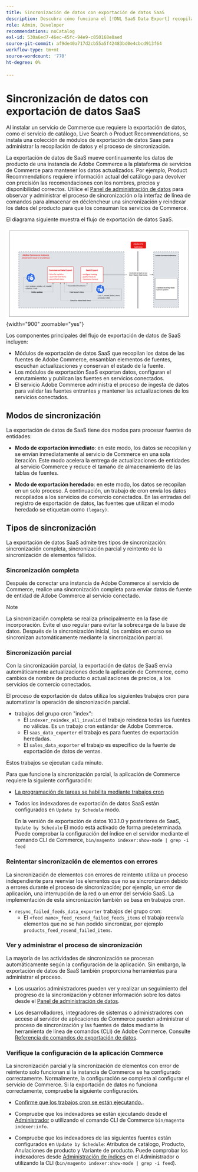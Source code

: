 ```yaml
---
title: Sincronización de datos con exportación de datos SaaS
description: Descubra cómo funciona el [!DNL SaaS Data Export] recopila y sincroniza datos entre instancias de Adobe Commerce y servicios SaaS conectados.
role: Admin, Developer
recommendations: noCatalog
exl-id: 530a6ed7-46ec-45fc-94e9-c850168e8aed
source-git-commit: af9de40a717d2cb55a5f42483bd0e4cbcd913f64
workflow-type: tm+mt
source-wordcount: '770'
ht-degree: 0%

---
```


# Sincronización de datos con exportación de datos SaaS

Al instalar un servicio de Commerce que requiere la exportación de datos, como el servicio de catálogo, Live Search o Product Recommendations, se instala una colección de módulos de exportación de datos Saas para administrar la recopilación de datos y el proceso de sincronización.

La exportación de datos de SaaS mueve continuamente los datos de producto de una instancia de Adobe Commerce a la plataforma de servicios de Commerce para mantener los datos actualizados. Por ejemplo, Product Recommendations requiere información actual del catálogo para devolver con precisión las recomendaciones con los nombres, precios y disponibilidad correctos. Utilice el [Panel de administración de datos](https://experienceleague.adobe.com/en/docs/commerce-merchant-services/user-guides/data-services/catalog-sync) para observar y administrar el proceso de sincronización o la interfaz de línea de comandos para almacenar en déclencheur una sincronización y reindexar los datos del producto para que los consuman los servicios de Commerce.

El diagrama siguiente muestra el flujo de exportación de datos SaaS.

![Recopilación y flujo de sincronización de exportación de datos SaaS para Adobe Commerce](assets/data-export-flow.png){width="900" zoomable="yes"}

Los componentes principales del flujo de exportación de datos de SaaS incluyen:

- Módulos de exportación de datos SaaS que recopilan los datos de las fuentes de Adobe Commerce, ensamblan elementos de fuentes, escuchan actualizaciones y conservan el estado de la fuente.
- Los módulos de exportación SaaS exportan datos, configuran el enrutamiento y publican las fuentes en servicios conectados.
- El servicio Adobe Commerce administra el proceso de ingesta de datos para validar las fuentes entrantes y mantener las actualizaciones de los servicios conectados.

## Modos de sincronización

La exportación de datos de SaaS tiene dos modos para procesar fuentes de entidades:

- **Modo de exportación inmediato**: en este modo, los datos se recopilan y se envían inmediatamente al servicio de Commerce en una sola iteración. Este modo acelera la entrega de actualizaciones de entidades al servicio Commerce y reduce el tamaño de almacenamiento de las tablas de fuentes.

- **Modo de exportación heredado**: en este modo, los datos se recopilan en un solo proceso. A continuación, un trabajo de cron envía los datos recopilados a los servicios de comercio conectados. En las entradas del registro de exportación de datos, las fuentes que utilizan el modo heredado se etiquetan como `(legacy)`.

## Tipos de sincronización

La exportación de datos SaaS admite tres tipos de sincronización: sincronización completa, sincronización parcial y reintento de la sincronización de elementos fallidos.

### Sincronización completa

Después de conectar una instancia de Adobe Commerce al servicio de Commerce, realice una sincronización completa para enviar datos de fuente de entidad de Adobe Commerce al servicio conectado.

>[!NOTE]
>
>La sincronización completa se realiza principalmente en la fase de incorporación. Evite el uso regular para evitar la sobrecarga de la base de datos. Después de la sincronización inicial, los cambios en curso se sincronizan automáticamente mediante la sincronización parcial.

### Sincronización parcial

Con la sincronización parcial, la exportación de datos de SaaS envía automáticamente actualizaciones desde la aplicación de Commerce, como cambios de nombre de producto o actualizaciones de precios, a los servicios de comercio conectados.

El proceso de exportación de datos utiliza los siguientes trabajos cron para automatizar la operación de sincronización parcial.

- trabajos del grupo cron &quot;index&quot;:
   - El `indexer_reindex_all_invalid` el trabajo reindexa todas las fuentes no válidas. Es un trabajo cron estándar de Adobe Commerce.
   - El `saas_data_exporter` el trabajo es para fuentes de exportación heredadas.
   - El `sales_data_exporter` el trabajo es específico de la fuente de exportación de datos de ventas.

Estos trabajos se ejecutan cada minuto.

Para que funcione la sincronización parcial, la aplicación de Commerce requiere la siguiente configuración:

- [La programación de tareas se habilita mediante trabajos cron](https://experienceleague.adobe.com/docs/commerce-operations/installation-guide/next-steps/configuration.html)

- Todos los indexadores de exportación de datos SaaS están configurados en `Update by Schedule` modo.

  En la versión de exportación de datos 103.1.0 y posteriores de SaaS, `Update by Schedule` El modo está activado de forma predeterminada. Puede comprobar la configuración del índice en el servidor mediante el comando CLI de Commerce, `bin/magento indexer:show-mode | grep -i feed`

### Reintentar sincronización de elementos con errores

La sincronización de elementos con errores de reintento utiliza un proceso independiente para reenviar los elementos que no se sincronizaron debido a errores durante el proceso de sincronización; por ejemplo, un error de aplicación, una interrupción de la red o un error del servicio SaaS. La implementación de esta sincronización también se basa en trabajos cron.

- `resync_failed_feeds_data_exporter` trabajos del grupo cron:
   - El `<feed name>_feed_resend_failed_feeds_items` el trabajo reenvía elementos que no se han podido sincronizar, por ejemplo `products_feed_resend_failed_items`.

### Ver y administrar el proceso de sincronización

La mayoría de las actividades de sincronización se procesan automáticamente según la configuración de la aplicación. Sin embargo, la exportación de datos de SaaS también proporciona herramientas para administrar el proceso.

- Los usuarios administradores pueden ver y realizar un seguimiento del progreso de la sincronización y obtener información sobre los datos desde el [Panel de administración de datos](https://experienceleague.adobe.com/en/docs/commerce-admin/systems/data-transfer/data-dashboard).

- Los desarrolladores, integradores de sistemas o administradores con acceso al servidor de aplicaciones de Commerce pueden administrar el proceso de sincronización y las fuentes de datos mediante la herramienta de línea de comandos (CLI) de Adobe Commerce. Consulte [Referencia de comandos de exportación de datos](data-export-cli-commands.md).

### Verifique la configuración de la aplicación Commerce

La sincronización parcial y la sincronización de elementos con error de reintento solo funcionan si la instancia de Commerce se ha configurado correctamente. Normalmente, la configuración se completa al configurar el servicio de Commerce. Si la exportación de datos no funciona correctamente, compruebe la siguiente configuración.

- [Confirme que los trabajos cron se están ejecutando.](https://experienceleague.adobe.com/en/docs/commerce-knowledge-base/kb/troubleshooting/miscellaneous/cron-readiness-check-issues).

- Compruebe que los indexadores se están ejecutando desde el [Administrador](https://experienceleague.adobe.com/en/docs/commerce-admin/systems/tools/index-management) o utilizando el comando CLI de Commerce `bin/magento indexer:info`.

- Compruebe que los indexadores de las siguientes fuentes están configurados en `Update by Schedule`: Atributos de catálogo, Producto, Anulaciones de producto y Variante de producto. Puede comprobar los indexadores desde [Administración de índices](https://experienceleague.adobe.com/en/docs/commerce-admin/systems/tools/index-management) en el Administrador o utilizando la CLI (`bin/magento indexer:show-mode | grep -i feed`).
